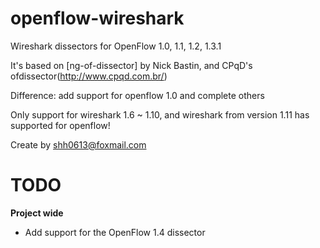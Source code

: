 openflow-wireshark
===========

Wireshark dissectors for OpenFlow 1.0, 1.1, 1.2, 1.3.1

It's based on [ng-of-dissector] by Nick Bastin, and CPqD's ofdissector(http://www.cpqd.com.br/)

Difference: add support for openflow 1.0 and complete others

Only support for wireshark 1.6 ~ 1.10, and wireshark from version 1.11 has supported for openflow!

Create by shh0613@foxmail.com

# TODO
**Project wide**
* Add support for the OpenFlow 1.4 dissector
